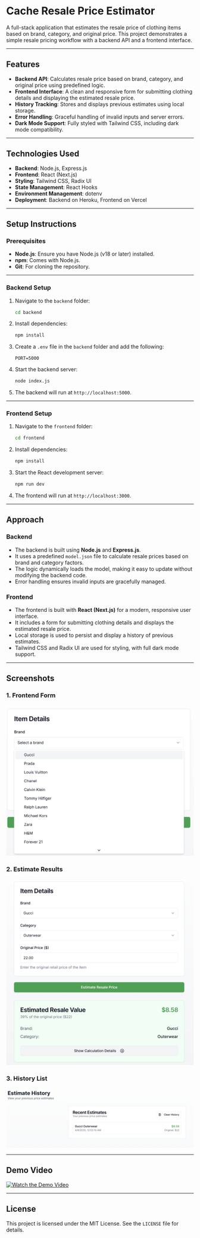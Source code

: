 # Cache Resale Price Estimator

A full-stack application that estimates the resale price of clothing items based on brand, category, and original price. This project demonstrates a simple resale pricing workflow with a backend API and a frontend interface.

---

## Features
- **Backend API**: Calculates resale price based on brand, category, and original price using predefined logic.
- **Frontend Interface**: A clean and responsive form for submitting clothing details and displaying the estimated resale price.
- **History Tracking**: Stores and displays previous estimates using local storage.
- **Error Handling**: Graceful handling of invalid inputs and server errors.
- **Dark Mode Support**: Fully styled with Tailwind CSS, including dark mode compatibility.

---

## Technologies Used
- **Backend**: Node.js, Express.js
- **Frontend**: React (Next.js)
- **Styling**: Tailwind CSS, Radix UI
- **State Management**: React Hooks
- **Environment Management**: dotenv
- **Deployment**: Backend on Heroku, Frontend on Vercel

---

## Setup Instructions

### Prerequisites
- **Node.js**: Ensure you have Node.js (v18 or later) installed.
- **npm**: Comes with Node.js.
- **Git**: For cloning the repository.

---

### Backend Setup
1. Navigate to the `backend` folder:
   ```bash
   cd backend
   ```

2. Install dependencies:
   ```bash
   npm install
   ```

3. Create a `.env` file in the `backend` folder and add the following:
   ```plaintext
   PORT=5000
   ```

4. Start the backend server:
   ```bash
   node index.js
   ```

5. The backend will run at `http://localhost:5000`.

---

### Frontend Setup
1. Navigate to the `frontend` folder:
   ```bash
   cd frontend
   ```

2. Install dependencies:
   ```bash
   npm install
   ```

3. Start the React development server:
   ```bash
   npm run dev
   ```

4. The frontend will run at `http://localhost:3000`.

---
## Approach

### Backend
- The backend is built using **Node.js** and **Express.js**.
- It uses a predefined `model.json` file to calculate resale prices based on brand and category factors.
- The logic dynamically loads the model, making it easy to update without modifying the backend code.
- Error handling ensures invalid inputs are gracefully managed.

### Frontend
- The frontend is built with **React (Next.js)** for a modern, responsive user interface.
- It includes a form for submitting clothing details and displays the estimated resale price.
- Local storage is used to persist and display a history of previous estimates.
- Tailwind CSS and Radix UI are used for styling, with full dark mode support.

---

## Screenshots
### 1. **Frontend Form**
![Frontend Form](form.png)

### 2. **Estimate Results**
![Estimate Results](estimation.png)

### 3. **History List**
![History List](history.png)

---

## Demo Video

[![Watch the Demo Video](https://img.youtube.com/vi/DjN2feHpBRQ/0.jpg)](https://youtu.be/DjN2feHpBRQ)

---

## License
This project is licensed under the MIT License. See the `LICENSE` file for details.
